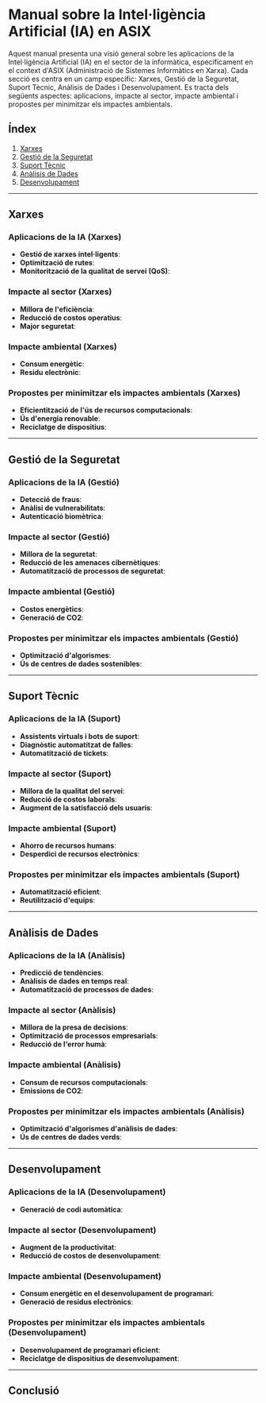# Manual sobre la Intel·ligència Artificial (IA) en ASIX

Aquest manual presenta una visió general sobre les aplicacions de la Intel·ligència Artificial (IA) en el sector de la informàtica, específicament en el context d'ASIX (Administració de Sistemes Informàtics en Xarxa). Cada secció es centra en un camp específic: Xarxes, Gestió de la Seguretat, Suport Tècnic, Anàlisis de Dades i Desenvolupament. Es tracta dels següents aspectes: aplicacions, impacte al sector, impacte ambiental i propostes per minimitzar els impactes ambientals.

## Índex

1. [Xarxes](./src/ia_redes/ia_redes.md)
2. [Gestió de la Seguretat](./src/ia_gestión/ia_gestión.md)
3. [Suport Tècnic](./src/ia_soporte/ia_soporte.md)
4. [Anàlisis de Dades](./src/ia_análisis/ia_análisis.md)
5. [Desenvolupament](./src/ia_desarrollo/ia_desarrollo.md)

---

## Xarxes

### Aplicacions de la IA (Xarxes)

- **Gestió de xarxes intel·ligents**:
- **Optimització de rutes**:
- **Monitorització de la qualitat de servei (QoS)**:

### Impacte al sector (Xarxes)

- **Millora de l'eficiència**:
- **Reducció de costos operatius**:
- **Major seguretat**:

### Impacte ambiental (Xarxes)

- **Consum energètic**:
- **Residu electrònic**:

### Propostes per minimitzar els impactes ambientals (Xarxes)

- **Eficientització de l'ús de recursos computacionals**:
- **Ús d'energia renovable**:
- **Reciclatge de dispositius**:

---

## Gestió de la Seguretat

### Aplicacions de la IA (Gestió)

- **Detecció de fraus**:
- **Anàlisi de vulnerabilitats**:
- **Autenticació biomètrica**:

### Impacte al sector (Gestió)

- **Millora de la seguretat**:
- **Reducció de les amenaces cibernètiques**:
- **Automatització de processos de seguretat**:

### Impacte ambiental (Gestió)

- **Costos energètics**:
- **Generació de CO2**:

### Propostes per minimitzar els impactes ambientals (Gestió)

- **Optimització d'algorismes**:
- **Ús de centres de dades sostenibles**:

---

## Suport Tècnic

### Aplicacions de la IA (Suport)

- **Assistents virtuals i bots de suport**:
- **Diagnòstic automatitzat de falles**:
- **Automatització de tickets**:

### Impacte al sector (Suport)

- **Millora de la qualitat del servei**:
- **Reducció de costos laborals**:
- **Augment de la satisfacció dels usuaris**:

### Impacte ambiental (Suport)

- **Ahorro de recursos humans**:
- **Desperdici de recursos electrònics**:

### Propostes per minimitzar els impactes ambientals (Suport)

- **Automatització eficient**:
- **Reutilització d'equips**:

---

## Anàlisis de Dades

### Aplicacions de la IA (Anàlisis)

- **Predicció de tendències**:
- **Anàlisis de dades en temps real**:
- **Automatització de processos de dades**:

### Impacte al sector (Anàlisis)

- **Millora de la presa de decisions**:
- **Optimització de processos empresarials**:
- **Reducció de l'error humà**:

### Impacte ambiental (Anàlisis)

- **Consum de recursos computacionals**:
- **Emissions de CO2**:

### Propostes per minimitzar els impactes ambientals (Anàlisis)

- **Optimització d'algorismes d'anàlisis de dades**:
- **Ús de centres de dades verds**:

---

## Desenvolupament

### Aplicacions de la IA (Desenvolupament)

- **Generació de codi automàtica**:

### Impacte al sector (Desenvolupament)

- **Augment de la productivitat**:
- **Reducció de costos de desenvolupament**:

### Impacte ambiental (Desenvolupament)

- **Consum energètic en el desenvolupament de programari**:
- **Generació de residus electrònics**:

### Propostes per minimitzar els impactes ambientals (Desenvolupament)

- **Desenvolupament de programari eficient**:
- **Reciclatge de dispositius de desenvolupament**:

---

## Conclusió

